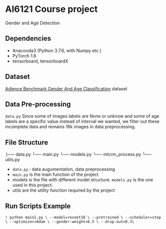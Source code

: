 # AI6121 Course project
Gender and Age Detection


## Dependencies

* Anaconda3 (Python 3.7.6, with Numpy etc.)
* PyTorch 1.6
* tensorboard, tensorboardX

## Dataset

[Adience Benchmark Gender And Age Classification](https://www.kaggle.com/ttungl/adience-benchmark-gender-and-age-classification/notebooks) dataset 

## Data Pre-processing 
`data.py`
Since some of images labels are None or unknow and some of age labels are a specific value instead of interval we wanted, we filter out these incomplete data and remains 16k images in data preprocessing.   

## File Structure

├── data.py
└── main.py
└── models.py
└── mtcnn_process.py
└── utils.py


* `data.py` : data augumentation, data preprocessing 
* `main.py` is the main function of the project
* models is the file with different model structure. `models.py` is the one used in this project.
* utils are the utility function required by the project

## Run Scripts Example

`! python main1.py \
--model=resnet18 \
--pretrained \
--scheduler=step \
--optimizer=Adam \
--gender-weight=0.5 \
--drop-out=0.3\`


